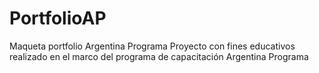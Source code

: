 # PortfolioAP
Maqueta portfolio Argentina Programa
Proyecto con fines educativos realizado en el marco del programa de capacitación Argentina Programa
